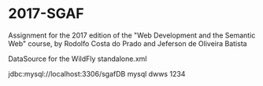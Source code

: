 # 2017-SGAF
Assignment for the 2017 edition of the "Web Development and the Semantic Web" course, by Rodolfo Costa do Prado and Jeferson de Oliveira Batista

DataSource for the WildFly standalone.xml

<datasource jta="true" jndi-name="java:jboss/datasources/sgafDB" pool-name="sgafDB" enabled="true" use-java-context="true">
                    <connection-url>jdbc:mysql://localhost:3306/sgafDB</connection-url>
                    <driver>mysql</driver>
                    <security>
                        <user-name>dwws</user-name>
                        <password>1234</password>
                    </security>
</datasource>
